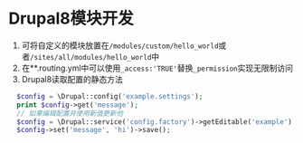 # Drupal8模块开发

1. 可将自定义的模块放置在`/modules/custom/hello_world`或者`/sites/all/modules/hello_world`中
2. 在**.routing.yml中可以使用`_access:'TRUE'`替换`_permission`实现无限制访问
3. Drupal8读取配置的静态方法
```php
  $config = \Drupal::config('example.settings');
  print $config->get('message');
  // 如果编辑配置并使用新值更新他
  $config = \Drupal::service('config.factory')->getEditable('example');
  $config->set('message', 'hi')->save();
```
